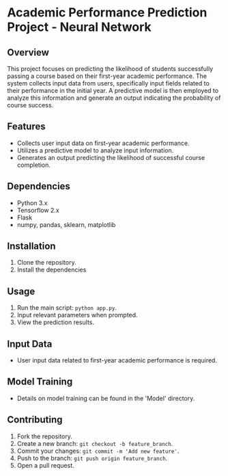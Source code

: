 # Academic Performance Prediction Project - Neural Network

## Overview
This project focuses on predicting the likelihood of students successfully passing a course based on their first-year academic performance. The system collects input data from users, specifically input fields related to their performance in the initial year. A predictive model is then employed to analyze this information and generate an output indicating the probability of course success.

## Features
- Collects user input data on first-year academic performance.
- Utilizes a predictive model to analyze input information.
- Generates an output predicting the likelihood of successful course completion.

## Dependencies
- Python 3.x
- Tensorflow 2.x
- Flask
- numpy, pandas, sklearn, matplotlib

## Installation
1. Clone the repository.
2. Install the dependencies

## Usage
1. Run the main script: `python app.py`.
2. Input relevant parameters when prompted.
3. View the prediction results.

## Input Data
- User input data related to first-year academic performance is required.

## Model Training
- Details on model training can be found in the 'Model' directory.

## Contributing
1. Fork the repository.
2. Create a new branch: `git checkout -b feature_branch`.
3. Commit your changes: `git commit -m 'Add new feature'`.
4. Push to the branch: `git push origin feature_branch`.
5. Open a pull request.

